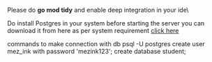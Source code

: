 
Please do **go mod tidy** and enable deep integration in your ide\

Do install Postgres in your system before starting the server you can download it from here as per system requirement [click here](postgressql.org/download/)

commands to make connection with db
psql -U postgres
create user mez_ink with password 'mezink123';
create database student;

